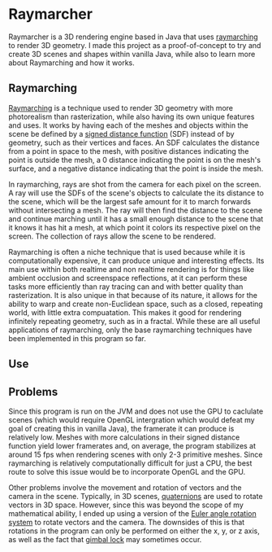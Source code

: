 # Raymarcher

Raymarcher is a 3D rendering engine based in Java that uses [raymarching](https://en.wikipedia.org/wiki/Volume_ray_casting) to render 3D geometry. I made this project as a proof-of-concept to try and create 3D scenes and shapes within vanilla Java, while also to learn more about Raymarching and how it works. 

## Raymarching

[Raymarching](https://en.wikipedia.org/wiki/Volume_ray_casting) is a technique used to render 3D geometry with more photorealism than rasterization, while also having its own unique features and uses. It works by having each of the meshes and objects within the scene be defined by a [signed distance function](https://en.wikipedia.org/wiki/Signed_distance_function) (SDF) instead of by geometry, such as their vertices and faces. An SDF calculates the distance from a point in space to the mesh, with positive distances indicating the point is outside the mesh, a 0 distance indicating the point is on the mesh's surface, and a negative distance indicating that the point is inside the mesh.

In raymarching, rays are shot from the camera for each pixel on the screen. A ray will use the SDFs of the scene's objects to calculate the its distance to the scene, which will be the largest safe amount for it to march forwards without intersecting a mesh. The ray will then find the distance to the scene and continue marching until it has a small enough distance to the scene that it knows it has hit a mesh, at which point it colors its respective pixel on the screen. The collection of rays allow the scene to be rendered.

Raymarching is often a niche technique that is used because while it is computationally expensive, it can produce unique and interesting effects. Its main use within both realtime and non realtime rendering is for things like ambient occlusion and screenspace reflections, at it can perform these tasks more efficiently than ray tracing can and with better quality than rasterization. It is also unique in that because of its nature, it allows for the ability to warp and create non-Euclidean space, such as a closed, repeating world, with little extra compuatation. This makes it good for rendering infinitely repeating geometry, such as in a fractal. While these are all useful applications of raymarching, only the base raymarching techniques have been implemented in this program so far.

## Use

## Problems

Since this program is run on the JVM and does not use the GPU to caclulate scenes (which would require OpenGL intergration which would defeat my goal of creating this in vanilla Java), the framerate it can produce is relatively low. Meshes with more calculations in their signed distance function yield lower framerates and, on average, the program stabilizes at around 15 fps when rendering scenes with only 2-3 primitive meshes. Since raymarching is relatively computationally difficult for just a CPU, the best route to solve this issue would be to incorporate OpenGL and the GPU.

Other problems involve the movement and rotation of vectors and the camera in the scene. Typically, in 3D scenes, [quaternions](https://en.wikipedia.org/wiki/Quaternion) are used to rotate vectors in 3D space. However, since this was beyond the scope of my mathematical ability, I ended up using a version of the [Euler angle rotation system](https://mathworld.wolfram.com/EulerAngles.html) to rotate vectors and the camera. The downsides of this is that rotations in the program can only be performed on either the x, y, or z axis, as well as the fact that [gimbal lock](https://en.wikipedia.org/wiki/Gimbal_lock) may sometimes occur. 
